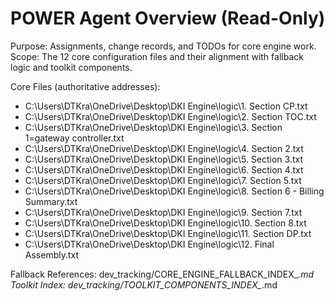 # POWER Agent Overview (Read-Only)

Purpose: Assignments, change records, and TODOs for core engine work.
Scope: The 12 core configuration files and their alignment with fallback logic and toolkit components.

Core Files (authoritative addresses):
- C:\Users\DTKra\OneDrive\Desktop\DKI Engine\logic\1. Section CP.txt
- C:\Users\DTKra\OneDrive\Desktop\DKI Engine\logic\2. Section TOC.txt
- C:\Users\DTKra\OneDrive\Desktop\DKI Engine\logic\3. Section 1=gateway controller.txt
- C:\Users\DTKra\OneDrive\Desktop\DKI Engine\logic\4. Section 2.txt
- C:\Users\DTKra\OneDrive\Desktop\DKI Engine\logic\5. Section 3.txt
- C:\Users\DTKra\OneDrive\Desktop\DKI Engine\logic\6. Section 4.txt
- C:\Users\DTKra\OneDrive\Desktop\DKI Engine\logic\7. Section 5.txt
- C:\Users\DTKra\OneDrive\Desktop\DKI Engine\logic\8. Section 6 - Billing Summary.txt
- C:\Users\DTKra\OneDrive\Desktop\DKI Engine\logic\9. Section 7.txt
- C:\Users\DTKra\OneDrive\Desktop\DKI Engine\logic\10. Section 8.txt
- C:\Users\DTKra\OneDrive\Desktop\DKI Engine\logic\11. Section DP.txt
- C:\Users\DTKra\OneDrive\Desktop\DKI Engine\logic\12. Final Assembly.txt

Fallback References: dev_tracking/CORE_ENGINE_FALLBACK_INDEX_*.md
Toolkit Index: dev_tracking/TOOLKIT_COMPONENTS_INDEX_*.md

